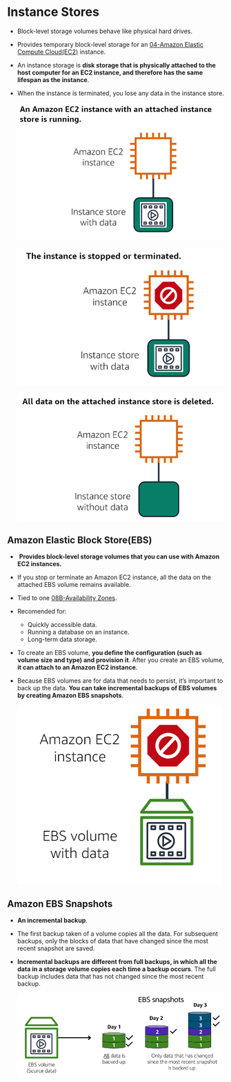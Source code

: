 # Instance Stores
- Block-level storage volumes behave like physical hard drives.
- Provides temporary block-level storage for an [04-Amazon Elastic Compute Cloud(EC2)](AWS/Cloud%20Practitioner%20(CLF-C02)/02-Compute%20in%20the%20Cloud/04-Amazon%20Elastic%20Compute%20Cloud(EC2).md) instance.
- An instance storage is **disk storage that is physically attached to the host computer for an EC2 instance, and therefore has the same lifespan as the instance**.
- When the instance is terminated, you lose any data in the instance store.

	![instance_store1](../img/instance_store1.png)

	![instance_store2](../img/instance_store2.png)

	![instance_store3](../img/instance_store3.png)

## Amazon Elastic Block Store(EBS)
-  **Provides block-level storage volumes that you can use with Amazon EC2 instances.**
- If you stop or terminate an Amazon EC2 instance, all the data on the attached EBS volume remains available.
- Tied to one [08B-Availability Zones](AWS/Cloud%20Practitioner%20(CLF-C02)/03-Infrastructure%20and%20Realiability/08B-Availability%20Zones.md).
- Recomended for:
	- Quickly accessible data.
	- Running a database on an instance.
	- Long-term data storage.
- To create an EBS volume, **you define the configuration (such as volume size and type) and provision it**. After you create an EBS volume, **it can attach to an Amazon EC2 instance**.
- Because EBS volumes are for data that needs to persist, it’s important to back up the data. **You can take incremental backups of EBS volumes by creating Amazon EBS snapshots**.

	![ebs](../img/ebs.png)

## Amazon EBS Snapshots
- **An incremental backup**. 
- The first backup taken of a volume copies all the data. For subsequent backups, only the blocks of data that have changed since the most recent snapshot are saved.
- **Incremental backups are different from full backups, in which all the data in a storage volume copies each time a backup occurs**. The full backup includes data that has not changed since the most recent backup.

	![ebs_snapshots](../img/ebs_snapshots.png)